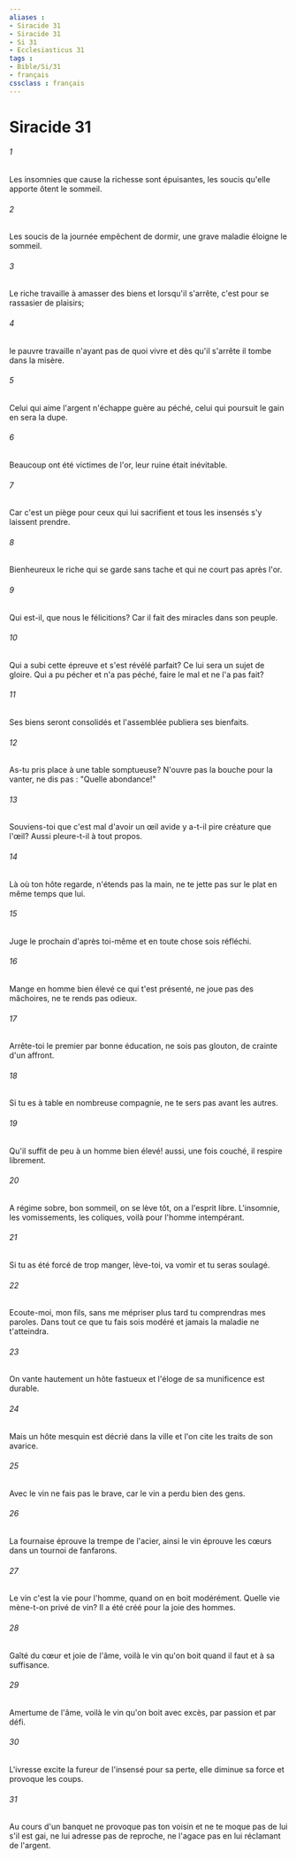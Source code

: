 ```yaml
---
aliases : 
- Siracide 31
- Siracide 31
- Si 31
- Ecclesiasticus 31
tags : 
- Bible/Si/31
- français
cssclass : français
---
```


# Siracide 31

###### 1
Les insomnies que cause la richesse sont épuisantes, les soucis qu'elle apporte ôtent le sommeil.
###### 2
Les soucis de la journée empêchent de dormir, une grave maladie éloigne le sommeil.
###### 3
Le riche travaille à amasser des biens et lorsqu'il s'arrête, c'est pour se rassasier de plaisirs;
###### 4
le pauvre travaille n'ayant pas de quoi vivre et dès qu'il s'arrête il tombe dans la misère.
###### 5
Celui qui aime l'argent n'échappe guère au péché, celui qui poursuit le gain en sera la dupe.
###### 6
Beaucoup ont été victimes de l'or, leur ruine était inévitable.
###### 7
Car c'est un piège pour ceux qui lui sacrifient et tous les insensés s'y laissent prendre.
###### 8
Bienheureux le riche qui se garde sans tache et qui ne court pas après l'or.
###### 9
Qui est-il, que nous le félicitions? Car il fait des miracles dans son peuple.
###### 10
Qui a subi cette épreuve et s'est révélé parfait? Ce lui sera un sujet de gloire. Qui a pu pécher et n'a pas péché, faire le mal et ne l'a pas fait?
###### 11
Ses biens seront consolidés et l'assemblée publiera ses bienfaits.
###### 12
As-tu pris place à une table somptueuse? N'ouvre pas la bouche pour la vanter, ne dis pas : "Quelle abondance!"
###### 13
Souviens-toi que c'est mal d'avoir un œil avide y a-t-il pire créature que l'œil? Aussi pleure-t-il à tout propos.
###### 14
Là où ton hôte regarde, n'étends pas la main, ne te jette pas sur le plat en même temps que lui.
###### 15
Juge le prochain d'après toi-même et en toute chose sois réfléchi.
###### 16
Mange en homme bien élevé ce qui t'est présenté, ne joue pas des mâchoires, ne te rends pas odieux.
###### 17
Arrête-toi le premier par bonne éducation, ne sois pas glouton, de crainte d'un affront.
###### 18
Si tu es à table en nombreuse compagnie, ne te sers pas avant les autres.
###### 19
Qu'il suffit de peu à un homme bien élevé! aussi, une fois couché, il respire librement.
###### 20
A régime sobre, bon sommeil, on se lève tôt, on a l'esprit libre. L'insomnie, les vomissements, les coliques, voilà pour l'homme intempérant.
###### 21
Si tu as été forcé de trop manger, lève-toi, va vomir et tu seras soulagé.
###### 22
Ecoute-moi, mon fils, sans me mépriser plus tard tu comprendras mes paroles. Dans tout ce que tu fais sois modéré et jamais la maladie ne t'atteindra.
###### 23
On vante hautement un hôte fastueux et l'éloge de sa munificence est durable.
###### 24
Mais un hôte mesquin est décrié dans la ville et l'on cite les traits de son avarice.
###### 25
Avec le vin ne fais pas le brave, car le vin a perdu bien des gens.
###### 26
La fournaise éprouve la trempe de l'acier, ainsi le vin éprouve les cœurs dans un tournoi de fanfarons.
###### 27
Le vin c'est la vie pour l'homme, quand on en boit modérément. Quelle vie mène-t-on privé de vin? Il a été créé pour la joie des hommes.
###### 28
Gaîté du cœur et joie de l'âme, voilà le vin qu'on boit quand il faut et à sa suffisance.
###### 29
Amertume de l'âme, voilà le vin qu'on boit avec excès, par passion et par défi.
###### 30
L'ivresse excite la fureur de l'insensé pour sa perte, elle diminue sa force et provoque les coups.
###### 31
Au cours d'un banquet ne provoque pas ton voisin et ne te moque pas de lui s'il est gai, ne lui adresse pas de reproche, ne l'agace pas en lui réclamant de l'argent.

